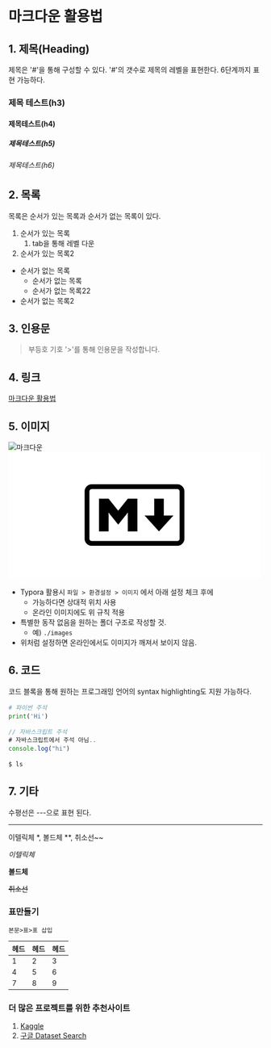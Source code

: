 # 마크다운 활용법

## 1. 제목(Heading)

제목은 '#'을 통해 구성할 수 있다. '#'의 갯수로 제목의 레벨을 표현한다.
6단계까지 표현 가능하다.

### 제목 테스트(h3)
#### 제목테스트(h4)
##### 제목테스트(h5)
###### 제목테스트(h6)

## 2. 목록
목록은  순서가 있는 목록과 순서가 없는 목록이 있다.
1. 순서가 있는 목록
 	1. tab을 통해 레벨 다운
2. 순서가 있는 목록2
- 순서가 없는 목록
	- 순서가 없는 목록
	- 순서가 없는 목록22
- 순서가 없는 목록2

## 3. 인용문
> 부등호 기호 '>'를 통해 인용문을 작성합니다.

## 4. 링크
[마크다운 활용법](https://sergeswin.com/1013)

## 5. 이미지

![마크다운](C:\Users\student\Desktop\마크다운.png)
![마크다운](image/마크다운.png)

- Typora 활용시 `파일 > 환경설정 > 이미지` 에서 아래 설정 체크 후에
	- 가능하다면 상대적 위치 사용
	- 온라인 이미지에도 위 규칙 적용
- 특별한 동작 없음을 원하는 폴더 구조로 작성할 것.
	- 예) `./images`
- 위처럼 설정하면 온라인에서도 이미지가 깨져서 보이지 않음.

## 6. 코드
코드 블록을 통해 원하는 프로그래밍 언어의 syntax highlighting도 지원 가능하다.
```Python
# 파이썬 주석
print('Hi')
```

```Javascript
// 자바스크립트 주석
# 자바스크립트에서 주석 아님..
console.log("hi")
```
```bash
$ ls
```

## 7. 기타

수평선은 ---으로 표현 된다.

---

이텔릭체 *,  볼드체 **, 취소선~~

*이텔릭체*

**볼드체**

~~취소선~~



### 표만들기

`본문>표>표 삽입`

| 헤드 | 헤드 | 헤드 |
| ---- | ---- | ---- |
| 1    | 2    | 3    |
| 4    | 5    | 6    |
| 7    | 8    | 9    |



### 더 많은 프로젝트를 위한 추천사이트

1. [Kaggle](https://www.kaggle.com/)
2. [구글 Dataset Search](https://toolbox.google.com/datasetsearch)

